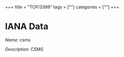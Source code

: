 +++
title = "TCP/3399"
tags = [""]
categories = [""]
+++

# IANA Data

_Name:_ csms

_Description:_ CSMS


